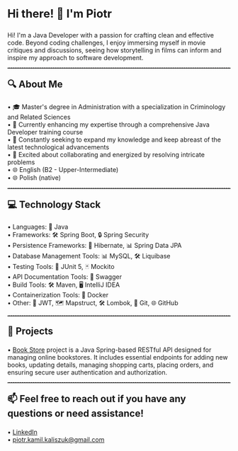 <p align="left" style="font-size: 1.8em;"><strong>Hi there! 👋 I'm Piotr</strong></p>

<p align="left">Hi! I'm a Java Developer with a passion for crafting clean and effective code. Beyond coding challenges, I enjoy immersing myself in movie critiques and discussions, seeing how storytelling in films can inform and inspire my approach to software development.</p>

<hr style="border-top: 1px dashed #8c8b8b;">

<p align="left" style="font-size: 1.5em;"><strong>🔍 About Me</strong></p>

<p align="left">
&bull; 🎓 Master's degree in Administration with a specialization in Criminology and Related Sciences<br>
&bull; 💼 Currently enhancing my expertise through a comprehensive Java Developer training course<br>
&bull; 🌱 Constantly seeking to expand my knowledge and keep abreast of the latest technological advancements<br>
&bull; 🤝 Excited about collaborating and energized by resolving intricate problems<br>
&bull; 🌐 English (B2 - Upper-Intermediate)<br>
&bull; 🌐 Polish (native)
</p>

<hr style="border-top: 1px dashed #8c8b8b;">

<p align="left" style="font-size: 1.5em;"><strong>💻 Technology Stack</strong></p>

<p align="left">
&bull; Languages: 🚀 Java<br>
&bull; Frameworks: 🛠️ Spring Boot, 🔒 Spring Security<br>
&bull; Persistence Frameworks: 🔄 Hibernate, 📊 Spring Data JPA<br>
&bull; Database Management Tools: 📊 MySQL, 🛠️ Liquibase<br>
&bull; Testing Tools: 🧪 JUnit 5, 🃏 Mockito<br>
&bull; API Documentation Tools: 📘 Swagger<br>
&bull; Build Tools: 🛠️ Maven, 🖥️ IntelliJ IDEA<br>
&bull; Containerization Tools: 🐳 Docker<br>
&bull; Other: 🔐 JWT, 🗺️ Mapstruct, 🛠️ Lombok, 🐙 Git, 🌐 GitHub
</p>

<hr style="border-top: 1px dashed #8c8b8b;">

<p align="left" style="font-size: 1.5em;"><strong>🚀 Projects</strong></p>

<p align="left">
&bull; <a href="https://github.com/Kalixone/BookstoreAPP">Book Store</a> project is a Java Spring-based RESTful API designed for managing online bookstores. It includes essential endpoints for adding new books, updating details, managing shopping carts, placing orders, and ensuring secure user authentication and authorization.
</p>

<hr style="border-top: 1px dashed #8c8b8b;">

<p align="left" style="font-size: 1.5em;"><strong>📫 Feel free to reach out if you have any questions or need assistance!</strong></p>

<p align="left">
&bull; <a href="https://www.linkedin.com/in/piotr-kaliszuk-63a9a3318/">LinkedIn</a><br>
&bull; <a href="mailto:piotr.kamil.kaliszuk@gmail.com">piotr.kamil.kaliszuk@gmail.com</a>
</p>
